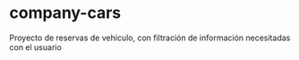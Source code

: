 # company-cars
 Proyecto de reservas de vehiculo, con filtración de información necesitadas con el usuario
